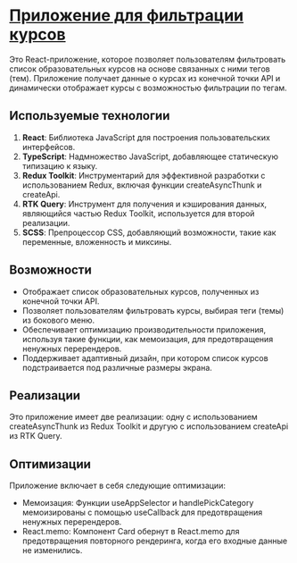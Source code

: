 # <a href='https://main--boisterous-kitsune-d64bce.netlify.app/'>Приложение для фильтрации курсов</a>

Это React-приложение, которое позволяет пользователям фильтровать список образовательных курсов на основе связанных с ними тегов (тем). Приложение получает данные о курсах из конечной точки API и динамически отображает курсы с возможностью фильтрации по тегам.

## Используемые технологии

<ol>
  <li><b>React</b>: Библиотека JavaScript для построения пользовательских интерфейсов.</li>
  <li><b>TypeScript</b>: Надмножество JavaScript, добавляющее статическую типизацию к языку.</li>
  <li><b>Redux Toolkit</b>: Инструментарий для эффективной разработки с использованием Redux, включая функции createAsyncThunk и createApi.</li>
  <li><b>RTK Query</b>: Инструмент для получения и кэширования данных, являющийся частью Redux Toolkit, используется для второй реализации.</li>
  <li><b>SCSS</b>: Препроцессор CSS, добавляющий возможности, такие как переменные, вложенность и миксины.</li>
</ol>

## Возможности

- Отображает список образовательных курсов, полученных из конечной точки API.
- Позволяет пользователям фильтровать курсы, выбирая теги (темы) из бокового меню.
- Обеспечивает оптимизацию производительности приложения, используя такие функции, как мемоизация, для предотвращения ненужных перерендеров.
- Поддерживает адаптивный дизайн, при котором список курсов подстраивается под различные размеры экрана.

## Реализации

Это приложение имеет две реализации: одну с использованием createAsyncThunk из Redux Toolkit и другую с использованием createApi из RTK Query.

## Оптимизации

Приложение включает в себя следующие оптимизации:

- Мемоизация: Функции useAppSelector и handlePickCategory мемоизированы с помощью useCallback для предотвращения ненужных перерендеров.
- React.memo: Компонент Card обернут в React.memo для предотвращения повторного рендеринга, когда его входные данные не изменились.
